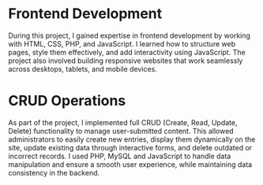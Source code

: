 # Frontend Development

 During this project, I gained expertise in frontend development by working with HTML, CSS, PHP, and JavaScript. I learned how to structure web pages, style them effectively, and add interactivity using JavaScript. The project also involved building responsive websites that work seamlessly across desktops, tablets, and mobile devices.

# CRUD Operations

As part of the project, I implemented full CRUD (Create, Read, Update, Delete) functionality to manage user-submitted content. This allowed administrators to easily create new entries, display them dynamically on the site, update existing data through interactive forms, and delete outdated or incorrect records. I used PHP, MySQL and JavaScript to handle data manipulation and ensure a smooth user experience, while maintaining data consistency in the backend.
